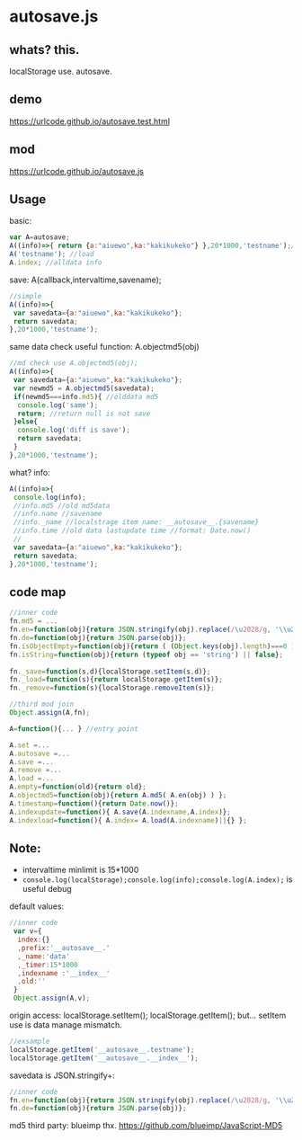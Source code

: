# autosave.js
## whats? this.
 localStorage use. autosave.
## demo
https://urlcode.github.io/autosave.test.html

## mod
https://urlcode.github.io/autosave.js

## Usage
basic:
```js
var A=autosave;
A((info)=>{ return {a:"aiuewo",ka:"kakikukeko"} },20*1000,'testname');//save
A('testname'); //load
A.index; //alldata info
```
save: A(callback,intervaltime,savename);
```js
//simple
A((info)=>{
 var savedata={a:"aiuewo",ka:"kakikukeko"};
 return savedata;
},20*1000,'testname');
```
same data check useful function: A.objectmd5(obj)
```js
//md check use A.objectmd5(obj);
A((info)=>{
 var savedata={a:"aiuewo",ka:"kakikukeko"};
 var newmd5 = A.objectmd5(savedata);
 if(newmd5===info.md5){ //olddata md5
  console.log('same');
  return; //return null is not save
 }else{
  console.log('diff is save');
  return savedata;
 }
},20*1000,'testname');

```
what? info:
```js
A((info)=>{
 console.log(info);
 //info.md5 //old md5data
 //info.name //savename
 //info._name //localstrage item name: __autosave__.{savename} 
 //info.time //old data lastupdate time //format: Date.now() 
 //
 var savedata={a:"aiuewo",ka:"kakikukeko"};
 return savedata;
},20*1000,'testname');

```

## code map
```js
//inner code
fn.md5 = ...
fn.en=function(obj){return JSON.stringify(obj).replace(/\u2028/g, '\\u2028').replace(/\u2029/g, '\\u2029')};
fn.de=function(obj){return JSON.parse(obj)};
fn.isObjectEmpty=function(obj){return ( (Object.keys(obj).length)===0 )?true:false};
fn.isString=function(obj){return (typeof obj == 'string') || false};
 
fn._save=function(s,d){localStorage.setItem(s,d)};
fn._load=function(s){return localStorage.getItem(s)};
fn._remove=function(s){localStorage.removeItem(s)};

//third mod join
Object.assign(A,fn);

A=function(){... } //entry point

A.set =...
A.autosave =...
A.save =...
A.remove =...
A.load =...
A.empty=function(old){return old}; 
A.objectmd5=function(obj){return A.md5( A.en(obj) ) };
A.timestamp=function(){return Date.now()};
A.indexupdate=function(){ A.save(A.indexname,A.index)};
A.indexload=function(){ A.index= A.load(A.indexname)||{} };
```

## Note:
 - intervaltime minlimit is 15*1000
 - ```console.log(localStorage);console.log(info);console.log(A.index);``` is useful debug
 
default values:
```js
//inner code
 var v={
  index:{}
  ,prefix:'__autosave__.'
  ,_name:'data'
  ,_timer:15*1000
  ,indexname :'__index__'
  ,old:''
 }
 Object.assign(A,v);
```
origin access:
localStorage.setItem(); localStorage.getItem();
but... setItem use is data manage mismatch.
```js
//exsample
localStorage.getItem('__autosave__.testname');
localStorage.getItem('__autosave__.__index__');
```
savedata is JSON.stringify+:
```js
//inner code
fn.en=function(obj){return JSON.stringify(obj).replace(/\u2028/g, '\\u2028').replace(/\u2029/g, '\\u2029')};
fn.de=function(obj){return JSON.parse(obj)};
```

md5 third party: blueimp thx.
https://github.com/blueimp/JavaScript-MD5
